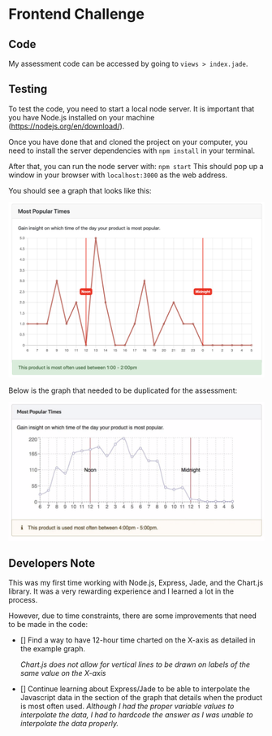 # Frontend Challenge

## Code

My assessment code can be accessed by going to `views > index.jade`.

## Testing

To test the code, you need to start a local node server. It is important that you have Node.js installed on your machine (https://nodejs.org/en/download/).


Once you have done that and cloned the project on your computer, you need to install the server dependencies with  `npm install` in your terminal.


After that, you can run the node server with:
`npm start`
This should pop up a window in your browser with `localhost:3000` as the web address.


You should see a graph that looks like this:

![My Graph](my-graph.png)


Below is the graph that needed to be duplicated for the assessment:

![Adrich Graph](adrich-graph.png)


## Developers Note

This was my first time working with Node.js, Express, Jade, and the Chart.js library. It was a very rewarding experience and I learned a lot in the process.


However, due to time constraints, there are some improvements that need to be made in the code:

- [] Find a way to have 12-hour time charted on the X-axis as detailed in the example graph.
     
    *Chart.js does not allow for vertical lines to be drawn on labels of the same value on the X-axis*
- [] Continue learning about Express/Jade to be able to interpolate the Javascript data in the section of the graph that details when the product is most often used.
    *Although I had the proper variable values to interpolate the data, I had to hardcode the answer as I was unable to interpolate the data properly.*
